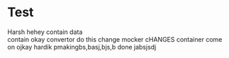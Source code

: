 # Test
Harsh
hehey
contain
data    
contain
okay
convertor
do this
change
mocker
cHANGES
container
come on
ojkay
hardik
pmakingbs,basj,bjs,b
done
jabsjsdj
